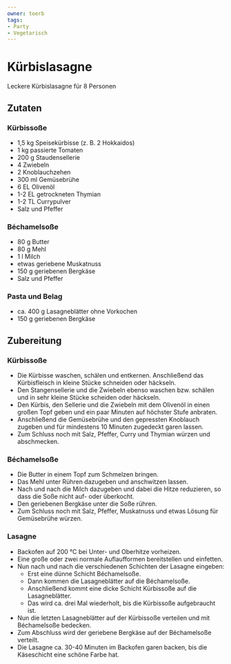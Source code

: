 ```yaml
---
owner: toerb
tags:
- Party
- Vegetarisch
---
```


# Kürbislasagne

Leckere Kürbislasagne für 8 Personen

## Zutaten
### Kürbissoße
* 1,5 kg Speisekürbisse (z. B. 2 Hokkaidos)
* 1 kg passierte Tomaten
* 200 g Staudensellerie
* 4 Zwiebeln
* 2 Knoblauchzehen
* 300 ml Gemüsebrühe
* 6 EL Olivenöl
* 1-2 EL getrockneten Thymian
* 1-2 TL Currypulver
* Salz und Pfeffer

### Béchamelsoße
* 80 g Butter
* 80 g Mehl
* 1 l Milch
* etwas geriebene Muskatnuss
* 150 g geriebenen Bergkäse
* Salz und Pfeffer

### Pasta und Belag
* ca. 400 g Lasagneblätter ohne Vorkochen
* 150 g geriebenen Bergkäse

## Zubereitung

### Kürbissoße
* Die Kürbisse waschen, schälen und entkernen. Anschließend das Kürbisfleisch in kleine Stücke schneiden oder häckseln.
* Den Stangensellerie und die Zwiebeln ebenso waschen bzw. schälen und in sehr kleine Stücke scheiden oder häckseln.
* Den Kürbis, den Sellerie und die Zwiebeln mit dem Olivenöl in einen großen Topf geben und ein paar Minuten auf höchster Stufe anbraten.
* Anschließend die Gemüsebrühe und den gepressten Knoblauch zugeben und für mindestens 10 Minuten zugedeckt garen lassen.
* Zum Schluss noch mit Salz, Pfeffer, Curry und Thymian würzen und abschmecken.

### Béchamelsoße
* Die Butter in einem Topf zum Schmelzen bringen.
* Das Mehl unter Rühren dazugeben und anschwitzen lassen.
* Nach und nach die Milch dazugeben und dabei die Hitze reduzieren, so dass die Soße nicht auf- oder überkocht.
* Den geriebenen Bergkäse unter die Soße rühren.
* Zum Schluss noch mit Salz, Pfeffer, Muskatnuss und etwas Lösung für Gemüsebrühe würzen.

### Lasagne
* Backofen auf 200 °C bei Unter- und Oberhitze vorheizen.
* Eine große oder zwei normale Auflaufformen bereitstellen und einfetten.
* Nun nach und nach die verschiedenen Schichten der Lasagne eingeben:
  * Erst eine dünne Schicht Béchamelsoße.
  * Dann kommen die Lasagneblätter auf die Béchamelsoße.
  * Anschließend kommt eine dicke Schicht Kürbissoße auf die Lasagneblätter.
  * Das wird ca. drei Mal wiederholt, bis die Kürbissoße aufgebraucht ist.
* Nun die letzten Lasagneblätter auf der Kürbissoße verteilen und mit Béchamelsoße bedecken.
* Zum Abschluss wird der geriebene Bergkäse auf der Béchamelsoße verteilt.
* Die Lasagne ca. 30-40 Minuten im Backofen garen backen, bis die Käseschicht eine schöne Farbe hat.
